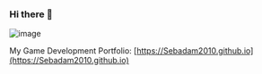 ### Hi there 👋

![image](https://www.codewars.com/users/uyncis/badges/large)

 My Game Development Portfolio: [https://Sebadam2010.github.io](https://Sebadam2010.github.io)

